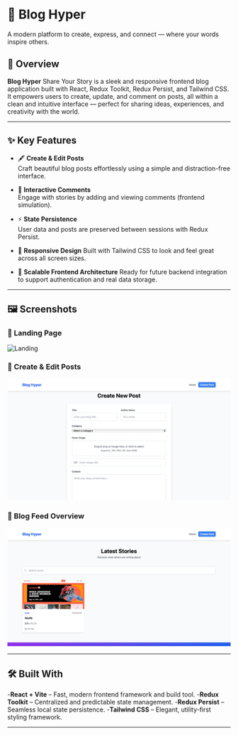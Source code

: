 # 📄 Blog Hyper

A modern platform to create, express, and connect — where your words inspire others.

## 🚀 Overview

**Blog Hyper** Share Your Story is a sleek and responsive frontend blog application built with React, Redux Toolkit, Redux Persist, and Tailwind CSS.
It empowers users to create, update, and comment on posts, all within a clean and intuitive interface — perfect for sharing ideas, experiences, and creativity with the world.

---

## ✨ Key Features

- 🖋️ **Create & Edit Posts**  
  Craft beautiful blog posts effortlessly using a simple and distraction-free interface.

- 💬 **Interactive Comments**  
  Engage with stories by adding and viewing comments (frontend simulation).

- ⚡ **State Persistence**  
  User data and posts are preserved between sessions with Redux Persist.

- 🌈 **Responsive Design**
  Built with Tailwind CSS to look and feel great across all screen sizes.

- 🧠 **Scalable Frontend Architecture**
  Ready for future backend integration to support authentication and real data storage.

---

## 🖼 Screenshots

### 🔹 Landing Page

![Landing](./public/img/01.png)

### 🔹 Create & Edit Posts

![Create Post](./public/img/blog1.png)

### 🔹 Blog Feed Overview

![Blog Post](./public/img/blog2.png)

---

## 🛠 Built With

-**React + Vite** – Fast, modern frontend framework and build tool.
-**Redux Toolkit** – Centralized and predictable state management.
-**Redux Persist** – Seamless local state persistence.
-**Tailwind CSS** – Elegant, utility-first styling framework.

---
